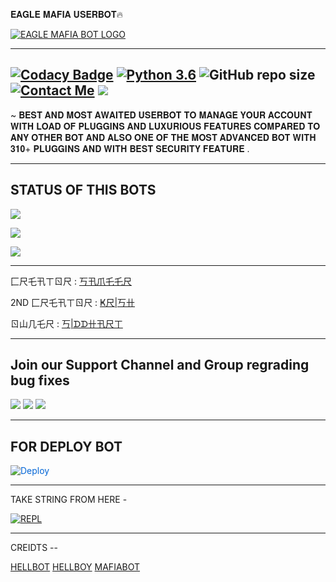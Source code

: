 𝐄𝐀𝐆𝐋𝐄 𝐌𝐀𝐅𝐈𝐀 𝐔𝐒𝐄𝐑𝐁𝐎𝐓🔥



<p align="center">

[![EAGLE MAFIA BOT LOGO](https://telegra.ph/file/385f6edbc9dd183e8da0b.jpg)](https://t.me/eagle_with_sucker)

-------------------------------------------------

[![Codacy Badge](https://api.codacy.com/project/badge/Grade/f7c51539e67b483bb8d7749acca51d3a)](https://app.codacy.com/gh/sameerpanthi/EAGLE-MAFIA-BOT?utm_source=github.com&utm_medium=referral&utm_content=sameerpanthi/EAGLE-MAFIA-BOT&utm_campaign=Badge_Grade_Settings)
[![Python 3.6](https://img.shields.io/badge/Python-3.6%20or%20newer-blue.svg)](https://www.python.org/downloads/release/python-360/)
![GitHub repo size](https://img.shields.io/github/repo-size/sameerpanthi/EAGLE-MAFIA-BOT)
[![Contact Me](https://img.shields.io/badge/Telegram-Contact%20Me-informational)](https://t.me/SAMEER_795)
<img src="https://img.shields.io/badge/Maintained%3F-Yes-green?style=for-the-badge">
-------------------------------------------------

~ 𝐁𝐄𝐒𝐓 𝐀𝐍𝐃 𝐌𝐎𝐒𝐓 𝐀𝐖𝐀𝐈𝐓𝐄𝐃 𝐔𝐒𝐄𝐑𝐁𝐎𝐓 𝐓𝐎 𝐌𝐀𝐍𝐀𝐆𝐄 𝐘𝐎𝐔𝐑 𝐀𝐂𝐂𝐎𝐔𝐍𝐓 𝐖𝐈𝐓𝐇 𝐋𝐎𝐀𝐃 𝐎𝐅 𝐏𝐋𝐔𝐆𝐆𝐈𝐍𝐒 𝐀𝐍𝐃 𝐋𝐔𝐗𝐔𝐑𝐈𝐎𝐔𝐒 𝐅𝐄𝐀𝐓𝐔𝐑𝐄𝐒 𝐂𝐎𝐌𝐏𝐀𝐑𝐄𝐃 𝐓𝐎 𝐀𝐍𝐘 𝐎𝐓𝐇𝐄𝐑 𝐁𝐎𝐓 𝐀𝐍𝐃 𝐀𝐋𝐒𝐎 𝐎𝐍𝐄 𝐎𝐅 𝐓𝐇𝐄 𝐌𝐎𝐒𝐓 𝐀𝐃𝐕𝐀𝐍𝐂𝐄𝐃 𝐁𝐎𝐓 𝐖𝐈𝐓𝐇 𝟑𝟏𝟎+ 𝐏𝐋𝐔𝐆𝐆𝐈𝐍𝐒 𝐀𝐍𝐃 𝐖𝐈𝐓𝐇 𝐁𝐄𝐒𝐓 𝐒𝐄𝐂𝐔𝐑𝐈𝐓𝐘 𝐅𝐄𝐀𝐓𝐔𝐑𝐄 .

-------------------------------------------------


## STATUS OF THIS BOTS 
<p align="left"><a href="https://github.com/sameerpanthi/EAGLE-MAFIA-BOT/network/members"><img src="https://img.shields.io/github/forks/sameerpanthi/EAGLE-MAFIA-BOT?label=Forks&logoColor=Black&style=social"></a><p align="left"><a href="https://github.com/sameerpanthi/EAGLE-MAFIA-BOT/stargazers"><img src="https://img.shields.io/github/stars/sameerpanthi/EAGLE-MAFIA-BOT?logoColor=Blue&style=social"></a><p align="left"><a href="https://github.com/sameerpanthi/EAGLE-MAFIA-BOT"></a><p align="left"><a href="https://github.com/sameerpanthi/EAGLE-MAFIA-BOT"><img src="https://img.shields.io/github/last-commit/sameerpanthi/EAGLE-MAFIA-BOT?style=plastic"></a>

-------------------------------------------------

匚尺乇卂ㄒㄖ尺 : [丂卂爪乇乇尺](https://t.me/SAMEER_795)

2ND 匚尺乇卂ㄒㄖ尺 : [Ҝ尺|丂卄](https://t.me/D3_krish)

ㄖ山几乇尺 : [丂|ᗪᗪ卄卂尺ㄒ](https://t.me/)
            
                            
-------------------------------------------------

## Join our Support Channel and Group regrading bug fixes

<a href="https://t.me/joinchat/0KCyT0MHyAhmMmRl"><img src="https://img.shields.io/badge/Join-SUPPORT%20CHANNEL-red.svg?logo=Telegram"></a>
<a href="https://t.me/joinchat/wneaPnHMi_1lNTU1"><img src="https://img.shields.io/badge/Join-SUPPORT%20GROUP-red.svg?logo=Telegram"></a>
<a href="@eagle_with_sucker"><img src="https://img.shields.io/badge/Join-TEAM%20GROUP-red.svg?logo=Telegram"></a>

-------------------------------------------------

## FOR DEPLOY BOT 

<a href="https://dashboard.heroku.com/new?button-url=https%3A%2F%2Fgithub.com%2Fsameerpanthi%2FEAGLE-MAFIA-BOT&template=https%3A%2F%2Fgithub.com%2Fsameerpanthi%2FEAGLE-MAFIA-BOT" rel="nofollow" style="background-color: initial; box-sizing: border-box; color: #0366d6; text-decoration-line: none;"><img alt="Deploy" data-canonical-src="https://www.herokucdn.com/deploy/button.svg" src="https://camo.githubusercontent.com/83b0e95b38892b49184e07ad572c94c8038323fb/68747470733a2f2f7777772e6865726f6b7563646e2e636f6d2f6465706c6f792f627574746f6e2e737667" style="border-style: none; box-sizing: initial; max-width: 100%;" /></a></div>

-----------------------------------------------

TAKE STRING FROM HERE -

[![REPL](https://repl.it/badge/github/spandey112/SensibleUserbot)](https://replit.com/@sameerpanthi/SAVAGE-BOT#main.py)
    
-------------------------------------------------



CREIDTS --
 
[HELLBOT](https://github.com/HellBoy-OP/HellBot)
[HELLBOY](https://github.com/HellBoy-OP)
[MAFIABOT](https://www.google.com/url?sa=t&source=web&rct=j&url=https://github.com/H1M4N5HU0P/MAFIA-USERBOT&ved=2ahUKEwjpxJuQ6sHwAhXXgtgFHWCgAGsQFjAAegQIAxAC&usg=AOvVaw1phsVi81-9cuA7sP-JlJDS)
